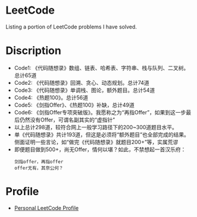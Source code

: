 # LeetCode
Listing a portion of LeetCode problems I have solved.
# Discription
* Code1: 《代码随想录》数组、链表、哈希表、字符串、栈与队列、二叉树。总计65道
* Code2: 《代码随想录》回溯、贪心、动态规划。总计74道
* Code3: 《代码随想录》单调栈、图论，额外题目。总计54道
* Code4: 《热题100》。总计56道
* Code5: 《剑指Offer》、《热题100》补缺，总计49道
* Code6: 《剑指Offer专项突破版》。我愿称之为“再指Offer”，如果到这一步最后仍然没有Offer，可谓名副其实的“虚指针”
* 以上总计298道，较符合网上一般学习路径下的200~300道题目水平。
* 单《代码随想录》共计193道，但这是必须将“额外题目”也全部完成的结果。侧面证明一些言论，如“做完《代码随想录》就题目200+”等，实属荒谬
* 即便题目做到500+，尚无Offer，情何以堪？如此，不禁想起一首汉乐府：  
  ```
  剑指offer，再指offer
  offer无有，其奈公何？
  ```  

# Profile
* [Personal LeetCode Profile](https://leetcode.cn/u/buhunle/)
